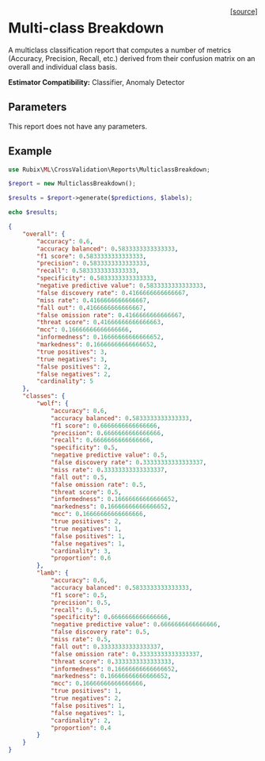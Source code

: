 <span style="float:right;"><a href="https://github.com/RubixML/ML/blob/master/src/CrossValidation/Reports/MulticlassBreakdown.php">[source]</a></span>

# Multi-class Breakdown
A multiclass classification report that computes a number of metrics (Accuracy, Precision, Recall, etc.) derived from their confusion matrix on an overall and individual class basis.

**Estimator Compatibility:** Classifier, Anomaly Detector

## Parameters
This report does not have any parameters.

## Example
```php
use Rubix\ML\CrossValidation\Reports\MulticlassBreakdown;

$report = new MulticlassBreakdown();

$results = $report->generate($predictions, $labels);

echo $results;
```

```json
{
    "overall": {
        "accuracy": 0.6,
        "accuracy balanced": 0.5833333333333333,
        "f1 score": 0.5833333333333333,
        "precision": 0.5833333333333333,
        "recall": 0.5833333333333333,
        "specificity": 0.5833333333333333,
        "negative predictive value": 0.5833333333333333,
        "false discovery rate": 0.4166666666666667,
        "miss rate": 0.4166666666666667,
        "fall out": 0.4166666666666667,
        "false omission rate": 0.4166666666666667,
        "threat score": 0.41666666666666663,
        "mcc": 0.16666666666666666,
        "informedness": 0.16666666666666652,
        "markedness": 0.16666666666666652,
        "true positives": 3,
        "true negatives": 3,
        "false positives": 2,
        "false negatives": 2,
        "cardinality": 5
    },
    "classes": {
        "wolf": {
            "accuracy": 0.6,
            "accuracy balanced": 0.5833333333333333,
            "f1 score": 0.6666666666666666,
            "precision": 0.6666666666666666,
            "recall": 0.6666666666666666,
            "specificity": 0.5,
            "negative predictive value": 0.5,
            "false discovery rate": 0.33333333333333337,
            "miss rate": 0.33333333333333337,
            "fall out": 0.5,
            "false omission rate": 0.5,
            "threat score": 0.5,
            "informedness": 0.16666666666666652,
            "markedness": 0.16666666666666652,
            "mcc": 0.16666666666666666,
            "true positives": 2,
            "true negatives": 1,
            "false positives": 1,
            "false negatives": 1,
            "cardinality": 3,
            "proportion": 0.6
        },
        "lamb": {
            "accuracy": 0.6,
            "accuracy balanced": 0.5833333333333333,
            "f1 score": 0.5,
            "precision": 0.5,
            "recall": 0.5,
            "specificity": 0.6666666666666666,
            "negative predictive value": 0.6666666666666666,
            "false discovery rate": 0.5,
            "miss rate": 0.5,
            "fall out": 0.33333333333333337,
            "false omission rate": 0.33333333333333337,
            "threat score": 0.3333333333333333,
            "informedness": 0.16666666666666652,
            "markedness": 0.16666666666666652,
            "mcc": 0.16666666666666666,
            "true positives": 1,
            "true negatives": 2,
            "false positives": 1,
            "false negatives": 1,
            "cardinality": 2,
            "proportion": 0.4
        }
    }
}
```